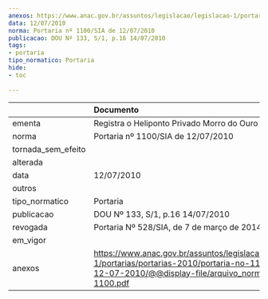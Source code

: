 ```yaml
---
anexos: https://www.anac.gov.br/assuntos/legislacao/legislacao-1/portarias/portarias-2010/portaria-no-1100-sia-de-12-07-2010/@@display-file/arquivo_norma/PA2010-1100.pdf
data: 12/07/2010
norma: Portaria nº 1100/SIA de 12/07/2010
publicacao: DOU Nº 133, S/1, p.16 14/07/2010
tags:
- portaria
tipo_normatico: Portaria
hide: 
- toc 
 
---
```


|                    | Documento                                                                                                                                                         |
|:-------------------|:------------------------------------------------------------------------------------------------------------------------------------------------------------------|
| ementa             | Registra o Heliponto Privado Morro do Ouro II (MG).                                                                                                               |
| norma              | Portaria nº 1100/SIA de 12/07/2010                                                                                                                                |
| tornada_sem_efeito |                                                                                                                                                                   |
| alterada           |                                                                                                                                                                   |
| data               | 12/07/2010                                                                                                                                                        |
| outros             |                                                                                                                                                                   |
| tipo_normatico     | Portaria                                                                                                                                                          |
| publicacao         | DOU Nº 133, S/1, p.16 14/07/2010                                                                                                                                  |
| revogada           | Portaria Nº 528/SIA, de 7 de março de 2014                                                                                                                        |
| em_vigor           |                                                                                                                                                                   |
| anexos             | https://www.anac.gov.br/assuntos/legislacao/legislacao-1/portarias/portarias-2010/portaria-no-1100-sia-de-12-07-2010/@@display-file/arquivo_norma/PA2010-1100.pdf |